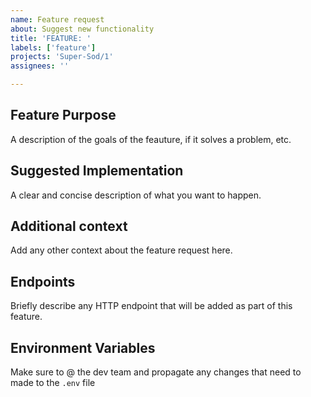 ```yaml
---
name: Feature request
about: Suggest new functionality
title: 'FEATURE: '
labels: ['feature']
projects: 'Super-Sod/1'
assignees: ''

---
```


## Feature Purpose
A description of the goals of the feauture, if it solves a problem, etc.

## Suggested Implementation
A clear and concise description of what you want to happen.

## Additional context
Add any other context about the feature request here.

## Endpoints
Briefly describe any HTTP endpoint that will be added as part of this feature.

## Environment Variables
Make sure to @ the dev team and propagate any changes that need to made to the `.env` file

